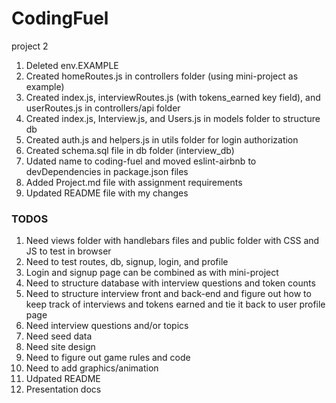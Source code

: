# CodingFuel
project 2

1. Deleted env.EXAMPLE
1. Created homeRoutes.js in controllers folder (using mini-project as example)
1. Created index.js, interviewRoutes.js (with tokens_earned key field), and userRoutes.js in controllers/api folder
1. Created index.js, Interview.js, and Users.js in models folder to structure db
1. Created auth.js and helpers.js in utils folder for login authorization
1. Created schema.sql file in db folder (interview_db)
1. Udated name to coding-fuel and moved eslint-airbnb to devDependencies in package.json files
1. Added Project.md file with assignment requirements
1. Updated README file with my changes  

### TODOS

1. Need views folder with handlebars files and public folder with CSS and JS to test in browser
1. Need to test routes, db, signup, login, and profile
1. Login and signup page can be combined as with mini-project
1. Need to structure database with interview questions and token counts
1. Need to structure interview front and back-end and figure out how to keep track of interviews and tokens earned and tie it back to user profile page
1. Need interview questions and/or topics
1. Need seed data
1. Need site design
1. Need to figure out game rules and code
1. Need to add graphics/animation
1. Udpated README
1. Presentation docs